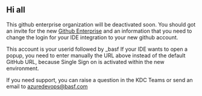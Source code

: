 ## Hi all
This github enterprise organization will be deactivated soon. You should got an invite for the new [Github Enterprise](https://github.com/enterprises/basf-global) and an information that you need to change the login for your IDE integration to your new github account. 

This account is your userid followed by _basf
If your IDE wants to open a popup, you need to enter manually the URL above instead of the default GitHub URL, because Single Sign on is activated within the new environment.

If you need support, you can raise a question in the KDC Teams or send an email to azuredevops@basf.com
